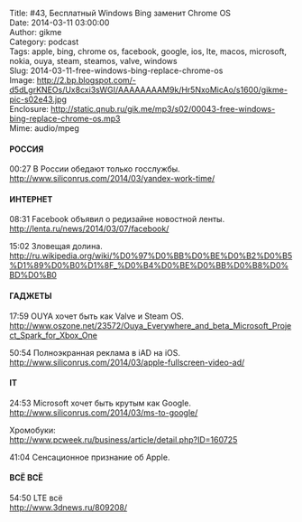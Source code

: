 Title: #43, Бесплатный Windows Bing заменит Chrome OS  
Date: 2014-03-11 03:00:00  
Author: gikme  
Category: podcast  
Tags: apple, bing, chrome os, facebook, google, ios, lte, macos, microsoft, nokia, ouya, steam, steamos, valve, windows  
Slug: 2014-03-11-free-windows-bing-replace-chrome-os  
Image: http://2.bp.blogspot.com/-d5dLgrKNEOs/Ux8cxi3sWGI/AAAAAAAAM9k/Hr5NxoMicAo/s1600/gikme-pic-s02e43.jpg  
Enclosure: http://static.qnub.ru/gik.me/mp3/s02/00043-free-windows-bing-replace-chrome-os.mp3  
Mime: audio/mpeg

#### РОССИЯ

00:27 В России обедают только госслужбы.  
<http://www.siliconrus.com/2014/03/yandex-work-time/>

#### ИНТЕРНЕТ

08:31 Facebook объявил о редизайне новостной ленты.  
<http://lenta.ru/news/2014/03/07/facebook/>

15:02 Зловещая долина.  
<http://ru.wikipedia.org/wiki/%D0%97%D0%BB%D0%BE%D0%B2%D0%B5%D1%89%D0%B0%D1%8F_%D0%B4%D0%BE%D0%BB%D0%B8%D0%BD%D0%B0>

#### ГАДЖЕТЫ

17:59 OUYA хочет быть как Valve и Steam OS.  
<http://www.oszone.net/23572/Ouya_Everywhere_and_beta_Microsoft_Project_Spark_for_Xbox_One>

50:54 Полноэкранная реклама в iAD на iOS.  
<http://www.siliconrus.com/2014/03/apple-fullscreen-video-ad/>

#### IT

24:53 Microsoft хочет быть крутым как Google.  
<http://www.siliconrus.com/2014/03/ms-to-google/>

Хромобуки:  
<http://www.pcweek.ru/business/article/detail.php?ID=160725>

41:04 Сенсационное признание об Apple.

#### ВСЁ ВСЁ

54:50 LTE всё  
<http://www.3dnews.ru/809208/>

